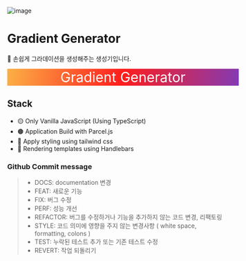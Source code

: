 ![image](https://user-images.githubusercontent.com/48292190/138295872-3aac4f1d-9cd4-499e-a143-20e02b4dcb3c.png)

# Gradient Generator

🎨 손쉽게 그라데이션을 생성해주는 생성기입니다.

<div style="width:100%;background-image: linear-gradient(279deg, rgb(131, 58, 180) 0%, rgb(253, 29, 29) 50%, rgb(252, 176, 69) 100%); font-size:32px; text-align:center; padding:0 1rem; color: white;">Gradient Generator</div>

## Stack

- 🟡 Only Vanilla JavaScript (Using TypeScript)
- 🟤 Application Build with Parcel.js
- 🔵 Apply styling using tailwind css
- 💚 Rendering templates using Handlebars

### Github Commit message

> - DOCS: documentation 변경
> - FEAT: 새로운 기능
> - FIX: 버그 수정
> - PERF: 성능 개선
> - REFACTOR: 버그를 수정하거나 기능을 추가하지 않는 코드 변경, 리팩토링
> - STYLE: 코드 의미에 영향을 주지 않는 변경사항 ( white space, formatting, colons )
> - TEST: 누락된 테스트 추가 또는 기존 테스트 수정
> - REVERT: 작업 되돌리기
